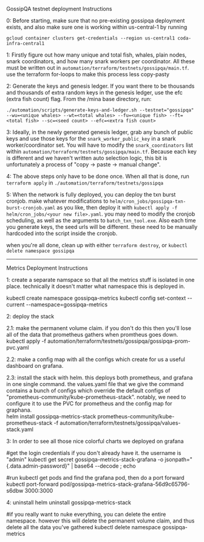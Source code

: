 GossipQA testnet deployment Instructions

0: Before starting, make sure that no pre-existing gossipqa deployment exists, and also make sure one is working within us-central-1 by running 

`gcloud container clusters get-credentials --region us-central1 coda-infra-central1`

1: Firstly figure out how many unique and total fish, whales, plain nodes, snark coordinators, and how many snark workers per coordinator.  All these must be written out in `automation/terraform/testnets/gossipqa/main.tf`.  use the terraform for-loops to make this process less copy-pasty

2: Generate the keys and genesis ledger.  If you want there to be thousands and thousands of extra random keys in the genesis ledger, use the efc (extra fish count) flag.  From the /mina base directory, run:

`./automation/scripts/generate-keys-and-ledger.sh --testnet="gossipqa" --wu=<unique whales> --wt=<total whales> --fu=<unique fish> --ft=<total fish> --sc=<seed count> --efc=<extra fish count>`

3: Ideally, in the newly generated genesis ledger, grab any bunch of public keys and use those keys for the `snark_worker_public_key` in a snark worker/coordinator set.  You will have to modify the `snark_coordinators` list within `automation/terraform/testnets/gossipqa/main.tf`.  Because each key is different and we haven't written auto selection logic, this bit is unfortunately a process of "copy -> paste -> manual change".

4: The above steps only have to be done once.  When all that is done, run `terraform apply` in `./automation/terraform/testnets/gossipqa`

5: When the network is fully deployed, you can deploy the txn burst cronjob.  make whatever modifications to `helm/cron_jobs/gossipqa-txn-burst-cronjob.yaml` as you like, then deploy it with `kubectl apply -f helm/cron_jobs/<your new file>.yaml`.  you may need to modify the cronjob scheduling, as well as the arguments to `batch_txn_tool.exe`.  Also each time you generate keys, the seed urls will be different.  these need to be manually hardcoded into the script inside the cronjob.


when you're all done, clean up with either `terraform destroy`, or `kubectl delete namespace gossipqa`

------------------------------------------------

Metrics Deployment Instructions

1: create a separate namspace so that all the metrics stuff is isolated in one place.  technically it doesn't matter what namespace this is deployed in.

kubectl create namespace gossipqa-metrics
kubectl config set-context --current --namespace=gossipqa-metrics

2: deploy the stack

2.1: make the permanent volume claim.  if you don't do this then you'll lose all of the data that prometheus gathers when promtheus goes down.  
kubectl apply -f automation/terraform/testnets/gossipqa/gossipqa-prom-pvc.yaml

2.2: make a config map with all the configs which create for us a useful dashboard on grafana.

2.3: install the stack with helm.  this deploys both prometheus, and grafana in one single command.  the values.yaml file that we give the command contains a bunch of configs which override the default configs of "prometheus-community/kube-prometheus-stack".  notably, we need to configure it to use the PVC for prometheus and the config map for graphana.  
helm install gossipqa-metrics-stack prometheus-community/kube-prometheus-stack -f automation/terraform/testnets/gossipqa/values-stack.yaml

3: In order to see all those nice colorful charts we deployed on grafana

#get the login credentials if you don't already have it.  the username is "admin"
kubectl get secret gossipqa-metrics-stack-grafana -o jsonpath="{.data.admin-password}" | base64 --decode ; echo

#run kubectl get pods and find the grafana pod, then do a port forward
kubectl port-forward pod/gossipqa-metrics-stack-grafana-56d9c65796-s6dbw 3000:3000


4: uninstall
helm uninstall gossipqa-metrics-stack

#if you really want to nuke everything, you can delete the entire namespace.  however this will delete the permanent volume claim, and thus delete all the data you've gathered
kubectl delete namespace gossipqa-metrics

